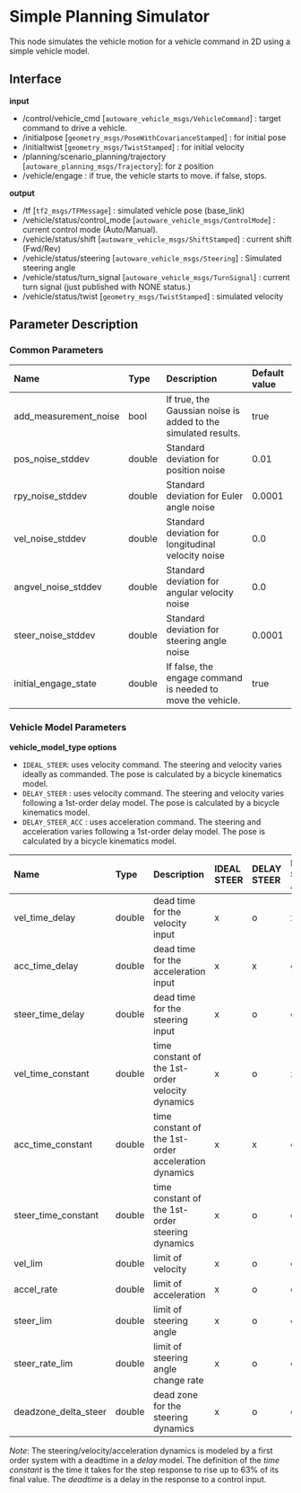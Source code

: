 # Simple Planning Simulator
This node simulates the vehicle motion for a vehicle command in 2D using a simple vehicle model.

## Interface

**input**
 - /control/vehicle_cmd [`autoware_vehicle_msgs/VehicleCommand`] : target command to drive a vehicle.
 - /initialpose [`geometry_msgs/PoseWithCovarianceStamped`] : for initial pose
 - /initialtwist [`geometry_msgs/TwistStamped`] : for initial velocity
 - /planning/scenario_planning/trajectory [`autoware_planning_msgs/Trajectory`]: for z position
 - /vehicle/engage : if true, the vehicle starts to move. if false, stops.

**output**
 - /tf [`tf2_msgs/TFMessage`] : simulated vehicle pose (base_link)
 - /vehicle/status/control_mode [`autoware_vehicle_msgs/ControlMode`] : current control mode (Auto/Manual).
 - /vehicle/status/shift [`autoware_vehicle_msgs/ShiftStamped`] : current shift (Fwd/Rev)
 - /vehicle/status/steering [`autoware_vehicle_msgs/Steering`] : Simulated steering angle
 - /vehicle/status/turn_signal [`autoware_vehicle_msgs/TurnSignal`] : current turn signal (just published with NONE status.)
 - /vehicle/status/twist [`geometry_msgs/TwistStamped`] : simulated velocity



## Parameter Description

### Common Parameters

|Name|Type|Description|Default value|
|:---|:---|:---|:---|
|add_measurement_noise  | bool | If true, the Gaussian noise is added to the simulated results.| true|
|pos_noise_stddev       | double | Standard deviation for position noise   |  0.01|
|rpy_noise_stddev       | double | Standard deviation for Euler angle noise|  0.0001|
|vel_noise_stddev       | double | Standard deviation for longitudinal velocity noise |  0.0|
|angvel_noise_stddev    | double | Standard deviation for angular velocity noise| 0.0|
|steer_noise_stddev     | double | Standard deviation for steering angle noise|  0.0001|
|initial_engage_state   | double | If false, the engage command is needed to move the vehicle.| true|


### Vehicle Model Parameters

**vehicle_model_type options**
 - `IDEAL_STEER`: uses velocity command. The steering and velocity varies ideally as commanded. The pose is calculated by a bicycle kinematics model.
 - `DELAY_STEER` : uses velocity command. The steering and velocity varies following a 1st-order delay model. The pose is calculated by a bicycle kinematics model.
 - `DELAY_STEER_ACC` : uses acceleration command. The steering and acceleration varies following a 1st-order delay model. The pose is calculated by a bicycle kinematics model.



|Name|Type|Description|IDEAL STEER|DELAY STEER|DELAY STEER　ACC|Default value| unit |
|:---|:---|:---|:---|:---|:---|:---|:---|
|vel_time_delay         | double | dead time for the velocity input                         | x | o | x | 0.25| [s] |
|acc_time_delay         | double | dead time for the acceleration input                     | x | x | o | 0.1 | [s] |
|steer_time_delay       | double | dead time for the steering input                         | x | o | o | 0.24| [s] |
|vel_time_constant      | double | time constant of the 1st-order velocity dynamics         | x | o | x | 0.61| [s] |
|acc_time_constant      | double | time constant of the 1st-order acceleration dynamics     | x | x | o | 0.1 | [s] |
|steer_time_constant    | double | time constant of the 1st-order steering dynamics         | x | o | o | 0.27| [s] |
|vel_lim                | double | limit of velocity                                        | x | o | o | 50.0| [m/s] |
|accel_rate             | double | limit of acceleration                                    | x | o | o | 7.0 | [m/ss] |
|steer_lim              | double | limit of steering angle                                  | x | o | o | 1.0 | [rad] |
|steer_rate_lim         | double | limit of steering angle change rate                      | x | o | o | 5.0 | [rad/s] |
|deadzone_delta_steer   | double | dead zone for the steering dynamics                      | x | o | o | 0.0 | [rad] |


*Note*: The steering/velocity/acceleration dynamics is modeled by a first order system with a deadtime in a *delay* model. The definition of the *time constant* is the time it takes for the step response to rise up to 63% of its final value. The *deadtime* is a delay in the response to a control input.
